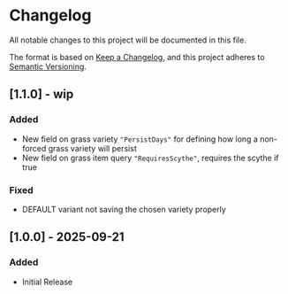 # Changelog

All notable changes to this project will be documented in this file.

The format is based on [Keep a Changelog](https://keepachangelog.com/en/1.1.0/), and this project adheres to [Semantic Versioning](https://semver.org/spec/v2.0.0.html).

## [1.1.0] - wip

### Added

- New field on grass variety `"PersistDays"` for defining how long a non-forced grass variety will persist
- New field on grass item query `"RequiresScythe"`, requires the scythe if true

### Fixed

- DEFAULT variant not saving the chosen variety properly

## [1.0.0] - 2025-09-21

### Added

- Initial Release
